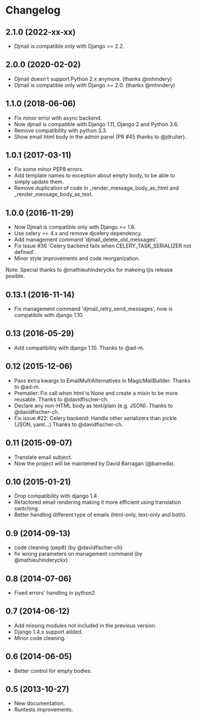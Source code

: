 # Changelog #

## 2.1.0 (2022-xx-xx)

- Djmail is compatible only with Django >= 2.2.

## 2.0.0 (2020-02-02)

- Djmail doesn't support Python 2.x anymore. (thanks @mhindery)
- Djmail is compatible only with Django >= 2.0. (thanks @mhindery)


## 1.1.0 (2018-06-06)

- Fix minor error with async backend.
- Now djmail is compatible with Django 1.11, Django 2 and Python 3.6.
- Remove compatibility with python 3.3.
- Show email html body in the admin panel (PR #45 thanks to @jdruiter).


## 1.0.1 (2017-03-11)

- Fix some minor PEP8 errors.
- Add template names to exception about empty body, to be able to simply update them.
- Remove duplication of code in _render_message_body_as_html and _render_message_body_as_text.


## 1.0.0 (2016-11-29)

- Now Djmail is compatible only with Django >= 1.8.
- Use celery >= 4.x and remove djcelery dependency.
- Add management command 'djmail_delete_old_messages'.
- Fix Issue #36 'Celery backend fails when CELERY_TASK_SERIALIZER not defined'.
- Minor style improvements and code reorganization.

Note: Special thanks to @mathieuhinderyckx for makeing tjis release posible.


## 0.13.1 (2016-11-14)

- Fix management command 'djmail_retry_send_messages',
  now is compatibile with django 1.10.


## 0.13 (2016-05-29)

- Add compatibility with django 1.10.
  Thanks to @ad-m.


## 0.12 (2015-12-06)

- Pass extra kwargs to EmailMultiAlternatives in MagicMailBuilder.
  Thanks to @ad-m.
- Premailer: Fix call when html is None and create a mixin to be more reusable.
  Thanks to @davidfischer-ch.
- Declare any non-HTML body as text/plain (e.g. JSON).
  Thanks to @davidfischer-ch.
- Fix issue #22: Celery backend: Handle other serializers than pickle (JSON, yaml...)
  Thanks to @davidfischer-ch.


## 0.11 (2015-09-07)

- Translate email subject.
- Now the project will be maintened by David Barragan (@bameda).


## 0.10 (2015-01-21)

- Drop compatibility with django 1.4
- Refactored email rendering making it more efficient using translation switching.
- Better handling different type of emails (html-only, text-only and both).


## 0.9 (2014-09-13)

- code cleaning (pep8) (by @davidfischer-ch)
- fix wrong parameters on management command (by @mathieuhinderyckx)


## 0.8 (2014-07-06)

- Fixed errors' handling in python2.


## 0.7 (2014-06-12)

- Add missing modules not included in the previous version.
- Django 1.4.x support added.
- Minor code cleaning.


## 0.6 (2014-06-05)

- Better control for empty bodies.


## 0.5 (2013-10-27)

- New documentation.
- Runtests improvements.
